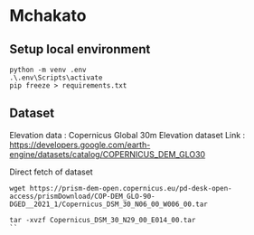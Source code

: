 # Mchakato

## Setup local environment
```
python -m venv .env
.\.env\Scripts\activate
pip freeze > requirements.txt
```

## Dataset

Elevation data : Copernicus Global 30m Elevation dataset
Link : https://developers.google.com/earth-engine/datasets/catalog/COPERNICUS_DEM_GLO30

Direct fetch of dataset 
````
wget https://prism-dem-open.copernicus.eu/pd-desk-open-access/prismDownload/COP-DEM_GLO-90-DGED__2021_1/Copernicus_DSM_30_N06_00_W006_00.tar

tar -xvzf Copernicus_DSM_30_N29_00_E014_00.tar
``